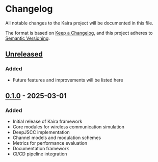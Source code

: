 # Changelog

All notable changes to the Kaira project will be documented in this file.

The format is based on [Keep a Changelog](https://keepachangelog.com/en/1.0.0/),
and this project adheres to [Semantic Versioning](https://semver.org/spec/v2.0.0.html).

## [Unreleased]
### Added
- Future features and improvements will be listed here

## [0.1.0] - 2025-03-01
### Added
- Initial release of Kaira framework
- Core modules for wireless communication simulation
- DeepJSCC implementation
- Channel models and modulation schemes
- Metrics for performance evaluation
- Documentation framework
- CI/CD pipeline integration

[Unreleased]: https://github.com/ipc-lab/kaira/compare/v0.1.0...HEAD
[0.1.0]: https://github.com/ipc-lab/kaira/releases/tag/v0.1.0